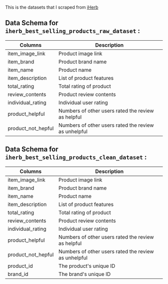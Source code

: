 This is the datasets that I scraped from [iHerb](https://ca.iherb.com/c/Vitamins?sr=2&noi=48&p=1)


## Data Schema for `iherb_best_selling_products_raw_dataset` :

|    Columns        |  Description                                        |
|-------------------|-----------------------------------------------------|
|item_image_link    | Product image link                                  |   
|item_brand         | Product brand name                                  |   
|item_name          | Product name                                        |
|item_description   | List of product features                            |
|total_rating       | Total rating of product                             |
|review_contents    | Product review contents                             |
|individual_rating  | Individual user rating                              |
|product_helpful    | Numbers of other users rated the review as helpful  |
|product_not_hepful | Numbers of other users rated the review as unhelpful|

## Data Schema for `iherb_best_selling_products_clean_dataset` :

|    Columns        |  Description                                        |
|-------------------|-----------------------------------------------------|
|item_image_link    | Product image link                                  |   
|item_brand         | Product brand name                                  |   
|item_name          | Product name                                        |
|item_description   | List of product features                            |
|total_rating       | Total rating of product                             |
|review_contents    | Product review contents                             |
|individual_rating  | Individual user rating                              |
|product_helpful    | Numbers of other users rated the review as helpful  |
|product_not_hepful | Numbers of other users rated the review as unhelpful|
|product_id         | The product's unique ID                             |
|brand_id           | The brand's unique ID                               |

